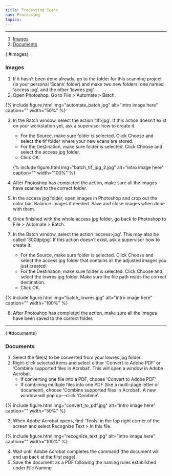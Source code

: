 ```yaml
---
title: Processing Scans
nav: Processing
topics:
---
```


-----------
1. [Images](#images)  
2. [Documents](#documents) 

{:#images}
### Images

1. If it hasn’t been done already, go to the folder for this scanning project (in your personal ‘Scans’ folder) and make two new folders: one named ‘access jpg’, and the other ‘lowres jpg’. 
2. Open Photoshop. Go to File > Automate > Batch. 

{% include figure.html img="automate_batch.jpg" alt="intro image here" caption="" width="50%" %}

3. In the Batch window, select the action ‘tif>jpg’. If this action doesn’t exist on your workstation yet, ask a supervisor how to create it. 
    - For the Source, make sure folder is selected. Click Choose and select the tif folder where your new scans are stored. 
    - For the Destination, make sure folder is selected. Click Choose and select the access jpg folder. 
    - Click OK.

    {% include figure.html img="batch_tif_jpg_2.jpg" alt="intro image here" caption="" width="100%" %}

4. After Photoshop has completed the action, make sure all the images have scanned to the correct folder. 
5. In the access jpg folder, open images in Photoshop and crop out the color bar. Balance images if needed. Save and close images when done with them. 
6. Once finished with the whole access jpg folder, go back to Photoshop to File > Automate > Batch. 
7. In the Batch window, select the action ‘access>jpg’. This may also be called ‘300dpijpg’. If this action doesn’t exist, ask a supervisor how to create it.
    - For the Source, make sure folder is selected. Click Choose and select the access jpg folder that contains all the adjusted images you just created. 
    - For the Destination, make sure folder is selected. Click Choose and select the lowres jpg folder. Make sure the file path reads the correct destination. 
    - Click OK.

{% include figure.html img="batch_lowres.jpg" alt="intro image here" caption="" width="100%" %}

8. After Photoshop has completed the action, make sure all the images have been saved to the correct folder.

--------------
{:#documents}
### Documents

1. Select the file(s) to be converted from your lowres jpg folder. 
2. Right-click selected items and select either ‘Convert to Adobe PDF’ or ‘Combine supported files in Acrobat’. This will open a window in Adobe Acrobat. 
    - If converting one file into a PDF, choose 'Convert to Adobe PDF'
    - If combining multiple files into one PDF (like a multi-page letter or document), choose 'Combine supported files in Acrobat'. A new window will pop up—click 'Combine'. 

{% include figure.html img="convert_to_pdf.jpg" alt="intro image here" caption="" width="50%" %}

3. When Adobe Acrobat opens, find 'Tools' in the top right corner of the screen and select Recognize Text > In this file. 

{% include figure.html img="recognize_text.jpg" alt="intro image here" caption="" width="100%" %}

4. Wait until Adobe Acrobat completes the command (the document will end up back at the first page). 
5. Save the document as a PDF following the naming rules established under File Naming. 
